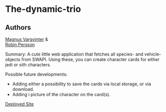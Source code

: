 # The-dynamic-trio

## Authors

[Magnus Vargvinter](https://github.com/MagnusVV) & <br/>
[Robin Persson](https://github.com/Robinpn)

Summary:
A cute little web application that fetches all species- and vehicle-objects from SWAPI. Using these, you can create character cards for either jedi or sith characters.

Possible future developments:

- Adding either a possibility to save the cards via local storage, or via download.
- Adding i picture of the character on the card(s).

[Deployed Site](https://sw-card-generator.vercel.app/)
